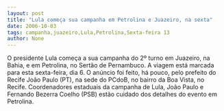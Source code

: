 ```yaml
---
layout: post
title: "Lula começa sua campanha em Petrolina e Juazeiro, na sexta"
date: 2006-10-03
tags: campanha,juazeiro,Lula,Petrolina,Sexta-feira 13
author: None
---
```

O&nbsp;presidente Lula começa a sua campanha do 2º turno em&nbsp;Juazeiro, na Bahia, e em Petrolina,&nbsp;no Sertão de Pernambuco. A viagem está marcada para esta sexta-feira, dia 6. 
O anúncio foi feito, há pouco, pelo prefeito do Recife João Paulo (PT), na sede do PCdoB, no bairro da Boa Vista, no Recife. 
Coordenadores estaduais da campanha de Lula, João Paulo e Fernando Bezerra Coelho (PSB) estão cuidado dos detalhes do evento&nbsp;em Petrolina.  